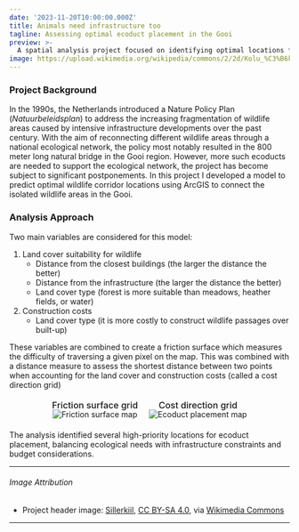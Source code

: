 ```yaml
---
date: '2023-11-20T10:00:00.000Z'
title: Animals need infrastructure too
tagline: Assessing optimal ecoduct placement in the Gooi
preview: >-
  A spatial analysis project focused on identifying optimal locations for wildlife crossings (ecoducts) in the Gooi region of the Netherlands.
image: https://upload.wikimedia.org/wikipedia/commons/2/2d/Kolu_%C3%B6kodukt_Tartu_maanteel_2021._aasta_septembris.jpg
---
```


### Project Background

In the 1990s, the Netherlands introduced a Nature Policy Plan (*Natuurbeleidsplan*) to address the increasing fragmentation of wildlife areas caused by intensive infrastructure developments over the past century. With the aim of reconnecting different wildlife areas through a national ecological network, the policy most notably resulted in the 800 meter long natural bridge in the Gooi region. However, more such ecoducts are needed to support the ecological network, the project has become subject to significant postponements. In this project I developed a model to predict optimal wildlife corridor locations using ArcGIS to connect the isolated wildlife areas in the Gooi.  

### Analysis Approach


Two main variables are considered for this model:
1. Land cover suitability for wildlife
    - Distance from the closest buildings (the larger the distance the better)
    - Distance from the infrastructure (the larger the distance the better)
    - Land cover type (forest is more suitable than meadows,      heather fields, or water)
2. Construction costs
    - Land cover type (it is more costly to construct wildlife passages over built-up)

These variables are combined to create a friction surface which measures the difficulty of traversing a given pixel on the map. This was combined with a distance measure to assess the shortest distance between two points when accounting for the land cover and construction costs (called a cost direction grid)

<div class="ecoduct-images" style="display: flex; gap: 20px; justify-content: center; margin: 20px 0;">
  <div style="text-align: center;">
    <h4 style="font-size: 1rem; font-weight: 500; margin: 0; line-height: 1;">Friction surface grid</h4>
    <img src="/images/project_pics/Friction.png" alt="Friction surface map" style="max-width: 100%; height: auto;" />
  </div>
  <div style="text-align: center;">
    <h4 style="font-size: 1rem; font-weight: 500; margin: 0; line-height: 1;">Cost direction grid</h4>
    <img src="/images/project_pics/Layout.png" alt="Ecoduct placement map" style="max-width: 100%; height: auto;" />
  </div>
</div>


The analysis identified several high-priority locations for ecoduct placement, balancing ecological needs with infrastructure constraints and budget considerations.

<div class="mt-8"></div>

---

###### Image Attribution
  - <span class="text-xs text-gray-500">Project header image: [Sillerkiil](https://commons.wikimedia.org/wiki/File:Kolu_%C3%B6kodukt_Tartu_maanteel_2021._aasta_septembris.jpg), [CC BY-SA 4.0](https://creativecommons.org/licenses/by-sa/4.0), via [Wikimedia Commons](https://commons.wikimedia.org/wiki/File:Kolu_%C3%B6kodukt_Tartu_maanteel_2021._aasta_septembris.jpg)</span>

---




